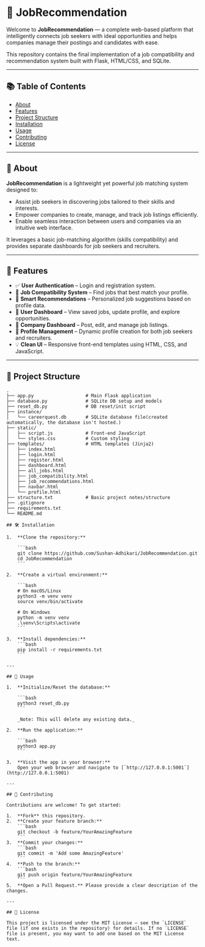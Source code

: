 # 🎯 JobRecommendation

Welcome to **JobRecommendation** — a complete web-based platform that intelligently connects job seekers with ideal opportunities and helps companies manage their postings and candidates with ease.

This repository contains the final implementation of a job compatibility and recommendation system built with Flask, HTML/CSS, and SQLite.

---

## 📚 Table of Contents

- [About](#about)
- [Features](#features)
- [Project Structure](#project-structure)
- [Installation](#installation)
- [Usage](#usage)
- [Contributing](#contributing)
- [License](#license)

---

## 📖 About

**JobRecommendation** is a lightweight yet powerful job matching system designed to:

- Assist job seekers in discovering jobs tailored to their skills and interests.
- Empower companies to create, manage, and track job listings efficiently.
- Enable seamless interaction between users and companies via an intuitive web interface.

It leverages a basic job-matching algorithm (skills compatibility) and provides separate dashboards for job seekers and recruiters.

---

## 🌟 Features

- ✅ **User Authentication** – Login and registration system.
- 🎯 **Job Compatibility System** – Find jobs that best match your profile.
- 🧠 **Smart Recommendations** – Personalized job suggestions based on profile data.
- 👤 **User Dashboard** – View saved jobs, update profile, and explore opportunities.
- 🏢 **Company Dashboard** – Post, edit, and manage job listings.
- 📄 **Profile Management** – Dynamic profile creation for both job seekers and recruiters.
- 💡 **Clean UI** – Responsive front-end templates using HTML, CSS, and JavaScript.

---

## 📁 Project Structure

````text
.
├── app.py                   # Main Flask application
├── database.py              # SQLite DB setup and models
├── reset_db.py              # DB reset/init script
├── instance/
│   └── careerquest.db       # SQLite database file(created automatically, the database isn't hosted.)
├── static/
│   ├── script.js            # Front-end JavaScript
│   └── styles.css           # Custom styling
├── templates/               # HTML templates (Jinja2)
│   ├── index.html
│   ├── login.html
│   ├── register.html
│   ├── dashboard.html
│   ├── all_jobs.html
│   ├── job_compatibility.html
│   ├── job_recommendations.html
│   ├── navbar.html
│   └── profile.html
├── structure.txt            # Basic project notes/structure
├── .gitignore
├── requirements.txt
└── README.md

## 🛠️ Installation

1.  **Clone the repository:**

    ```bash
    git clone https://github.com/Sushan-Adhikari/JobRecommendation.git
    cd JobRecommendation
    ```

2.  **Create a virtual environment:**

    ```bash
    # On macOS/Linux
    python3 -m venv venv
    source venv/bin/activate

    # On Windows
    python -m venv venv
    .\venv\Scripts\activate
    ```

3.  **Install dependencies:**
    ```bash
    pip install -r requirements.txt
    ```

---

## 🚀 Usage

1.  **Initialize/Reset the database:**

    ```bash
    python3 reset_db.py
    ```

    _Note: This will delete any existing data._

2.  **Run the application:**

    ```bash
    python3 app.py
    ```

3.  **Visit the app in your browser:**
    Open your web browser and navigate to [`http://127.0.0.1:5001`](http://127.0.0.1:5001)

---

## 🤝 Contributing

Contributions are welcome! To get started:

1.  **Fork** this repository.
2.  **Create your feature branch:**
    ```bash
    git checkout -b feature/YourAmazingFeature
    ```
3.  **Commit your changes:**
    ```bash
    git commit -m 'Add some AmazingFeature'
    ```
4.  **Push to the branch:**
    ```bash
    git push origin feature/YourAmazingFeature
    ```
5.  **Open a Pull Request.** Please provide a clear description of the changes.

---

## 📝 License

This project is licensed under the MIT License — see the `LICENSE` file (if one exists in the repository) for details. If no `LICENSE` file is present, you may want to add one based on the MIT License text.
````
